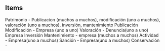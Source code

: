 ## Items

Patrimonio - Publicacion (muchos a muchos), modificación (uno a muchos), valoración (uno a muchos), inversión, mantenimiento
Publicación
Modificación - Empresa (uno a uno)
Valoración - Denuncia(uno a uno)
Empresa
Inversión
Mantenimiento - empresa (muchos a muchos)
Actividad - Empresa(uno a muchos)
Sanción - Empresa(uno a muchos)
Conservación - 
